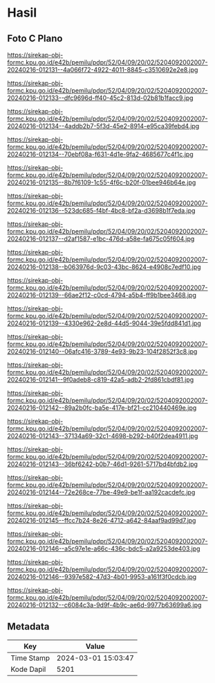 # Hasil

## Foto C Plano

https://sirekap-obj-formc.kpu.go.id/e42b/pemilu/pdpr/52/04/09/20/02/5204092002007-20240216-012131--4a066f72-4922-4011-8845-c3510692e2e8.jpg

https://sirekap-obj-formc.kpu.go.id/e42b/pemilu/pdpr/52/04/09/20/02/5204092002007-20240216-012133--dfc9696d-ff40-45c2-813d-02b81b1facc9.jpg

https://sirekap-obj-formc.kpu.go.id/e42b/pemilu/pdpr/52/04/09/20/02/5204092002007-20240216-012134--4addb2b7-5f3d-45e2-8914-e95ca39febd4.jpg

https://sirekap-obj-formc.kpu.go.id/e42b/pemilu/pdpr/52/04/09/20/02/5204092002007-20240216-012134--70ebf08a-f631-4d1e-9fa2-4685677c4f1c.jpg

https://sirekap-obj-formc.kpu.go.id/e42b/pemilu/pdpr/52/04/09/20/02/5204092002007-20240216-012135--8b7f6109-1c55-4f6c-b20f-01bee946b64e.jpg

https://sirekap-obj-formc.kpu.go.id/e42b/pemilu/pdpr/52/04/09/20/02/5204092002007-20240216-012136--523dc685-f4bf-4bc8-bf2a-d3698b1f7eda.jpg

https://sirekap-obj-formc.kpu.go.id/e42b/pemilu/pdpr/52/04/09/20/02/5204092002007-20240216-012137--d2af1587-e1bc-476d-a58e-fa675c05f604.jpg

https://sirekap-obj-formc.kpu.go.id/e42b/pemilu/pdpr/52/04/09/20/02/5204092002007-20240216-012138--b063976d-9c03-43bc-8624-e4908c7edf10.jpg

https://sirekap-obj-formc.kpu.go.id/e42b/pemilu/pdpr/52/04/09/20/02/5204092002007-20240216-012139--66ae2f12-c0cd-4794-a5b4-ff9b1bee3468.jpg

https://sirekap-obj-formc.kpu.go.id/e42b/pemilu/pdpr/52/04/09/20/02/5204092002007-20240216-012139--4330e962-2e8d-44d5-9044-39e5fdd841d1.jpg

https://sirekap-obj-formc.kpu.go.id/e42b/pemilu/pdpr/52/04/09/20/02/5204092002007-20240216-012140--06afc416-3789-4e93-9b23-104f2852f3c8.jpg

https://sirekap-obj-formc.kpu.go.id/e42b/pemilu/pdpr/52/04/09/20/02/5204092002007-20240216-012141--9f0adeb8-c819-42a5-adb2-2fd861cbdf81.jpg

https://sirekap-obj-formc.kpu.go.id/e42b/pemilu/pdpr/52/04/09/20/02/5204092002007-20240216-012142--89a2b0fc-ba5e-417e-bf21-cc210440469e.jpg

https://sirekap-obj-formc.kpu.go.id/e42b/pemilu/pdpr/52/04/09/20/02/5204092002007-20240216-012143--37134a69-32c1-4698-b292-b40f2dea4911.jpg

https://sirekap-obj-formc.kpu.go.id/e42b/pemilu/pdpr/52/04/09/20/02/5204092002007-20240216-012143--36bf6242-b0b7-46d1-9261-5717bd4bfdb2.jpg

https://sirekap-obj-formc.kpu.go.id/e42b/pemilu/pdpr/52/04/09/20/02/5204092002007-20240216-012144--72e268ce-77be-49e9-be1f-aa192cacdefc.jpg

https://sirekap-obj-formc.kpu.go.id/e42b/pemilu/pdpr/52/04/09/20/02/5204092002007-20240216-012145--ffcc7b24-8e26-4712-a642-84aaf9ad99d7.jpg

https://sirekap-obj-formc.kpu.go.id/e42b/pemilu/pdpr/52/04/09/20/02/5204092002007-20240216-012146--a5c97e1e-a66c-436c-bdc5-a2a9253de403.jpg

https://sirekap-obj-formc.kpu.go.id/e42b/pemilu/pdpr/52/04/09/20/02/5204092002007-20240216-012146--9397e582-47d3-4b01-9953-a161f3f0cdcb.jpg

https://sirekap-obj-formc.kpu.go.id/e42b/pemilu/pdpr/52/04/09/20/02/5204092002007-20240216-012132--c6084c3a-9d9f-4b9c-ae6d-9977b63699a6.jpg


## Metadata

| Key        | Value               |
| ---------- | ------------------- |
| Time Stamp | 2024-03-01 15:03:47 |
| Kode Dapil | 5201                |



